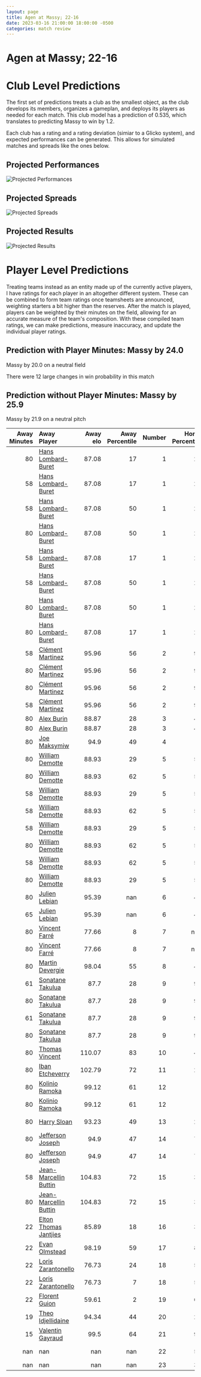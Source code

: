 ```yaml
---  
layout: page  
title: Agen at Massy; 22-16  
date: 2023-03-16 21:00:00 18:00:00 -0500  
categories: match review  
---
```

# Agen at Massy; 22-16

# Club Level Predictions


The first set of predictions treats a club as the smallest object, as the club develops its members, organizes a gameplan, and deploys its players as needed for each match. This club model has a prediction of 0.535, which translates to predicting Massy to win by 1.2.

Each club has a rating and a rating deviation (simiar to a Glicko system), and expected performances can be generated. This allows for simulated matches and spreads like the ones below.
## Projected Performances


![Projected Performances](plots/performances_2023-03-16-Massy-Agen.png)
## Projected Spreads


![Projected Spreads](plots/spreads_2023-03-16-Massy-Agen.png)
## Projected Results


![Projected Results](plots/resultbar_2023-03-16-Massy-Agen.png)
# Player Level Predictions


Treating teams instead as an entity made up of the currently active players, I have ratings for each player in an altogether different system. These can be combined to form team ratings once teamsheets are announced, weighting starters a bit higher than the reserves. After the match is played, players can be weighted by their minutes on the field, allowing for an accurate measure of the team's composition. With these compiled team ratings, we can make predictions, measure inaccuracy, and update the individual player ratings.
## Prediction with Player Minutes: Massy by 24.0


Massy by 20.0 on a neutral field

There were 12 large changes in win probability in this match
## Prediction without Player Minutes: Massy by 25.9


Massy by 21.9 on a neutral pitch



|   Away Minutes | Away Player                                                               |   Away elo |   Away Percentile |   Number |   Home Percentile |   Home elo | Home Player                                                             |   Home Minutes |
|---------------:|:--------------------------------------------------------------------------|-----------:|------------------:|---------:|------------------:|-----------:|:------------------------------------------------------------------------|---------------:|
|             80 | [Hans Lombard-Buret](..//playerfiles//HansLombard-Buret_cleaned.md)       |      87.08 |                17 |        1 |                22 |      87.6  | [Fernandez Correa](..//playerfiles//FernandezCorrea_cleaned.md)         |             49 |
|             58 | [Hans Lombard-Buret](..//playerfiles//HansLombard-Buret_cleaned.md)       |      87.08 |                17 |        1 |                22 |      87.6  | [Fernandez Correa](..//playerfiles//FernandezCorrea_cleaned.md)         |             80 |
|             58 | [Hans Lombard-Buret](..//playerfiles//HansLombard-Buret_cleaned.md)       |      87.08 |                50 |        1 |                22 |      87.6  | [Fernandez Correa](..//playerfiles//FernandezCorrea_cleaned.md)         |             80 |
|             80 | [Hans Lombard-Buret](..//playerfiles//HansLombard-Buret_cleaned.md)       |      87.08 |                50 |        1 |                22 |      87.6  | [Fernandez Correa](..//playerfiles//FernandezCorrea_cleaned.md)         |             49 |
|             58 | [Hans Lombard-Buret](..//playerfiles//HansLombard-Buret_cleaned.md)       |      87.08 |                17 |        1 |                22 |      87.6  | [Fernandez Correa](..//playerfiles//FernandezCorrea_cleaned.md)         |             49 |
|             58 | [Hans Lombard-Buret](..//playerfiles//HansLombard-Buret_cleaned.md)       |      87.08 |                50 |        1 |                22 |      87.6  | [Fernandez Correa](..//playerfiles//FernandezCorrea_cleaned.md)         |             49 |
|             80 | [Hans Lombard-Buret](..//playerfiles//HansLombard-Buret_cleaned.md)       |      87.08 |                50 |        1 |                22 |      87.6  | [Fernandez Correa](..//playerfiles//FernandezCorrea_cleaned.md)         |             80 |
|             80 | [Hans Lombard-Buret](..//playerfiles//HansLombard-Buret_cleaned.md)       |      87.08 |                17 |        1 |                22 |      87.6  | [Fernandez Correa](..//playerfiles//FernandezCorrea_cleaned.md)         |             80 |
|             58 | [Clément Martinez](..//playerfiles//ClémentMartinez_cleaned.md)           |      95.96 |                56 |        2 |                98 |     133.3  | [Pierre Trassoudaine](..//playerfiles//PierreTrassoudaine_cleaned.md)   |             56 |
|             80 | [Clément Martinez](..//playerfiles//ClémentMartinez_cleaned.md)           |      95.96 |                56 |        2 |                98 |     133.3  | [Pierre Trassoudaine](..//playerfiles//PierreTrassoudaine_cleaned.md)   |             56 |
|             80 | [Clément Martinez](..//playerfiles//ClémentMartinez_cleaned.md)           |      95.96 |                56 |        2 |                98 |     133.3  | [Pierre Trassoudaine](..//playerfiles//PierreTrassoudaine_cleaned.md)   |             80 |
|             58 | [Clément Martinez](..//playerfiles//ClémentMartinez_cleaned.md)           |      95.96 |                56 |        2 |                98 |     133.3  | [Pierre Trassoudaine](..//playerfiles//PierreTrassoudaine_cleaned.md)   |             80 |
|             80 | [Alex Burin](..//playerfiles//AlexBurin_cleaned.md)                       |      88.87 |                28 |        3 |                42 |      91.58 | [Tijde Visser](..//playerfiles//TijdeVisser_cleaned.md)                 |             49 |
|             80 | [Alex Burin](..//playerfiles//AlexBurin_cleaned.md)                       |      88.87 |                28 |        3 |                42 |      91.58 | [Tijde Visser](..//playerfiles//TijdeVisser_cleaned.md)                 |             80 |
|             80 | [Joe Maksymiw](..//playerfiles//JoeMaksymiw_cleaned.md)                   |      94.9  |                49 |        4 |                 5 |      69.43 | [Andrew Chauveau](..//playerfiles//AndrewChauveau_cleaned.md)           |             80 |
|             80 | [William Demotte](..//playerfiles//WilliamDemotte_cleaned.md)             |      88.93 |                29 |        5 |                51 |      94.07 | [Marco Fuser](..//playerfiles//MarcoFuser_cleaned.md)                   |             49 |
|             80 | [William Demotte](..//playerfiles//WilliamDemotte_cleaned.md)             |      88.93 |                62 |        5 |                51 |      94.07 | [Marco Fuser](..//playerfiles//MarcoFuser_cleaned.md)                   |             49 |
|             58 | [William Demotte](..//playerfiles//WilliamDemotte_cleaned.md)             |      88.93 |                29 |        5 |                51 |      94.07 | [Marco Fuser](..//playerfiles//MarcoFuser_cleaned.md)                   |             49 |
|             58 | [William Demotte](..//playerfiles//WilliamDemotte_cleaned.md)             |      88.93 |                62 |        5 |                51 |      94.07 | [Marco Fuser](..//playerfiles//MarcoFuser_cleaned.md)                   |             80 |
|             58 | [William Demotte](..//playerfiles//WilliamDemotte_cleaned.md)             |      88.93 |                29 |        5 |                51 |      94.07 | [Marco Fuser](..//playerfiles//MarcoFuser_cleaned.md)                   |             80 |
|             80 | [William Demotte](..//playerfiles//WilliamDemotte_cleaned.md)             |      88.93 |                62 |        5 |                51 |      94.07 | [Marco Fuser](..//playerfiles//MarcoFuser_cleaned.md)                   |             80 |
|             58 | [William Demotte](..//playerfiles//WilliamDemotte_cleaned.md)             |      88.93 |                62 |        5 |                51 |      94.07 | [Marco Fuser](..//playerfiles//MarcoFuser_cleaned.md)                   |             49 |
|             80 | [William Demotte](..//playerfiles//WilliamDemotte_cleaned.md)             |      88.93 |                29 |        5 |                51 |      94.07 | [Marco Fuser](..//playerfiles//MarcoFuser_cleaned.md)                   |             80 |
|             80 | [Julien Lebian](..//playerfiles//JulienLebian_cleaned.md)                 |      95.39 |               nan |        6 |                49 |      94.38 | [Abongile Nonkontwana](..//playerfiles//AbongileNonkontwana_cleaned.md) |             80 |
|             65 | [Julien Lebian](..//playerfiles//JulienLebian_cleaned.md)                 |      95.39 |               nan |        6 |                49 |      94.38 | [Abongile Nonkontwana](..//playerfiles//AbongileNonkontwana_cleaned.md) |             80 |
|             80 | [Vincent Farré](..//playerfiles//VincentFarré_cleaned.md)                 |      77.66 |                 8 |        7 |               nan |      93.52 | [Clément Lanen](..//playerfiles//ClémentLanen_cleaned.md)               |             59 |
|             80 | [Vincent Farré](..//playerfiles//VincentFarré_cleaned.md)                 |      77.66 |                 8 |        7 |               nan |      93.52 | [Clément Lanen](..//playerfiles//ClémentLanen_cleaned.md)               |             80 |
|             80 | [Martin Devergie](..//playerfiles//MartinDevergie_cleaned.md)             |      98.04 |                55 |        8 |                42 |      92.05 | [Andy Timo](..//playerfiles//AndyTimo_cleaned.md)                       |             80 |
|             61 | [Sonatane Takulua](..//playerfiles//SonataneTakulua_cleaned.md)           |      87.7  |                28 |        9 |                94 |     117.46 | [Benjamin Prier](..//playerfiles//BenjaminPrier_cleaned.md)             |             80 |
|             80 | [Sonatane Takulua](..//playerfiles//SonataneTakulua_cleaned.md)           |      87.7  |                28 |        9 |                94 |     117.46 | [Benjamin Prier](..//playerfiles//BenjaminPrier_cleaned.md)             |             80 |
|             61 | [Sonatane Takulua](..//playerfiles//SonataneTakulua_cleaned.md)           |      87.7  |                28 |        9 |                94 |     117.46 | [Benjamin Prier](..//playerfiles//BenjaminPrier_cleaned.md)             |             56 |
|             80 | [Sonatane Takulua](..//playerfiles//SonataneTakulua_cleaned.md)           |      87.7  |                28 |        9 |                94 |     117.46 | [Benjamin Prier](..//playerfiles//BenjaminPrier_cleaned.md)             |             56 |
|             80 | [Thomas Vincent](..//playerfiles//ThomasVincent_cleaned.md)               |     110.07 |                83 |       10 |                43 |      91.38 | [Massimo Ortolan](..//playerfiles//MassimoOrtolan_cleaned.md)           |             80 |
|             80 | [Iban Etcheverry](..//playerfiles//IbanEtcheverry_cleaned.md)             |     102.79 |                72 |       11 |                22 |      86.25 | [Nathan Farissier](..//playerfiles//NathanFarissier_cleaned.md)         |             80 |
|             80 | [Kolinio Ramoka](..//playerfiles//KolinioRamoka_cleaned.md)               |      99.12 |                61 |       12 |                 1 |      51.96 | [Mathieu Guillomot](..//playerfiles//MathieuGuillomot_cleaned.md)       |             49 |
|             80 | [Kolinio Ramoka](..//playerfiles//KolinioRamoka_cleaned.md)               |      99.12 |                61 |       12 |                 1 |      51.96 | [Mathieu Guillomot](..//playerfiles//MathieuGuillomot_cleaned.md)       |             80 |
|             80 | [Harry Sloan](..//playerfiles//HarrySloan_cleaned.md)                     |      93.23 |                49 |       13 |                28 |      88.36 | [Victorien Jacomme](..//playerfiles//VictorienJacomme_cleaned.md)       |             80 |
|             80 | [Jefferson Joseph](..//playerfiles//JeffersonJoseph_cleaned.md)           |      94.9  |                47 |       14 |                75 |     103.87 | [Martin Carré](..//playerfiles//MartinCarré_cleaned.md)                 |             56 |
|             80 | [Jefferson Joseph](..//playerfiles//JeffersonJoseph_cleaned.md)           |      94.9  |                47 |       14 |                75 |     103.87 | [Martin Carré](..//playerfiles//MartinCarré_cleaned.md)                 |             80 |
|             58 | [Jean-Marcellin Buttin](..//playerfiles//Jean-MarcellinButtin_cleaned.md) |     104.83 |                72 |       15 |                35 |      89.11 | [Romain Clouté](..//playerfiles//RomainClouté_cleaned.md)               |             80 |
|             80 | [Jean-Marcellin Buttin](..//playerfiles//Jean-MarcellinButtin_cleaned.md) |     104.83 |                72 |       15 |                35 |      89.11 | [Romain Clouté](..//playerfiles//RomainClouté_cleaned.md)               |             80 |
|             22 | [Elton Thomas Jantjies](..//playerfiles//EltonThomasJantjies_cleaned.md)  |      85.89 |                18 |       16 |                34 |      90.66 | [Robin Poipy](..//playerfiles//RobinPoipy_cleaned.md)                   |             31 |
|             22 | [Evan Olmstead](..//playerfiles//EvanOlmstead_cleaned.md)                 |      98.19 |                59 |       17 |                83 |     104.6  | [Nicolas Ferrer](..//playerfiles//NicolasFerrer_cleaned.md)             |             31 |
|             22 | [Loris Zarantonello](..//playerfiles//LorisZarantonello_cleaned.md)       |      76.73 |                24 |       18 |                52 |      96.06 | [Jamie-Jerry Taulagi](..//playerfiles//Jamie-JerryTaulagi_cleaned.md)   |             31 |
|             22 | [Loris Zarantonello](..//playerfiles//LorisZarantonello_cleaned.md)       |      76.73 |                 7 |       18 |                52 |      96.06 | [Jamie-Jerry Taulagi](..//playerfiles//Jamie-JerryTaulagi_cleaned.md)   |             31 |
|             22 | [Florent Guion](..//playerfiles//FlorentGuion_cleaned.md)                 |      59.61 |                 2 |       19 |                67 |     101.51 | [Evrard Dion Oulai](..//playerfiles//EvrardDionOulai_cleaned.md)        |             31 |
|             19 | [Theo Idjellidaine](..//playerfiles//TheoIdjellidaine_cleaned.md)         |      94.34 |                44 |       20 |                27 |      89.16 | [Gaëtan Pichon](..//playerfiles//GaëtanPichon_cleaned.md)               |             24 |
|             15 | [Valentin Gayraud](..//playerfiles//ValentinGayraud_cleaned.md)           |      99.5  |                64 |       21 |                92 |     113.01 | [Alex Preira](..//playerfiles//AlexPreira_cleaned.md)                   |             24 |
|            nan | nan                                                                       |     nan    |               nan |       22 |                57 |      96.83 | [Randy Grelleaud](..//playerfiles//RandyGrelleaud_cleaned.md)           |             24 |
|            nan | nan                                                                       |     nan    |               nan |       23 |                38 |      91.06 | [Mehdi Tlili](..//playerfiles//MehdiTlili_cleaned.md)                   |             21 |

